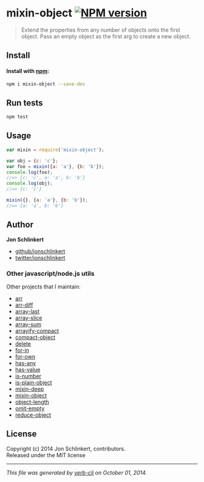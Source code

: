# mixin-object [![NPM version](https://badge.fury.io/js/mixin-object.svg)](http://badge.fury.io/js/mixin-object)

> Extend the properties from any number of objects onto the first object. Pass an empty object as the first arg to create a new object.

## Install
#### Install with [npm](npmjs.org):

```bash
npm i mixin-object --save-dev
```

## Run tests

```bash
npm test
```

## Usage

```js
var mixin = require('mixin-object');

var obj = {c: 'c'};
var foo = mixin({a: 'a'}, {b: 'b'});
console.log(foo);
//=> {c: 'c', a: 'a', b: 'b'}
console.log(obj);
//=> {c: 'c'}

mixin({}, {a: 'a'}, {b: 'b'});
//=> {a: 'a', b: 'b'}
```

## Author

**Jon Schlinkert**
 
+ [github/jonschlinkert](https://github.com/jonschlinkert)
+ [twitter/jonschlinkert](http://twitter.com/jonschlinkert) 

### Other javascript/node.js utils

Other projects that I maintain:

  - [arr](https://github.com/jonschlinkert/arr)
  - [arr-diff](https://github.com/jonschlinkert/arr-diff)
  - [array-last](https://github.com/jonschlinkert/array-last)
  - [array-slice](https://github.com/jonschlinkert/array-slice)
  - [array-sum](https://github.com/jonschlinkert/array-sum)
  - [arrayify-compact](https://github.com/jonschlinkert/arrayify-compact)
  - [compact-object](https://github.com/jonschlinkert/compact-object)
  - [delete](https://github.com/jonschlinkert/delete)
  - [for-in](https://github.com/jonschlinkert/for-in)
  - [for-own](https://github.com/jonschlinkert/for-own)
  - [has-any](https://github.com/jonschlinkert/has-any)
  - [has-value](https://github.com/jonschlinkert/has-value)
  - [is-number](https://github.com/jonschlinkert/is-number)
  - [is-plain-object](https://github.com/jonschlinkert/is-plain-object)
  - [mixin-deep](https://github.com/jonschlinkert/mixin-deep)
  - [mixin-object](https://github.com/jonschlinkert/mixin-object)
  - [object-length](https://github.com/jonschlinkert/object-length)
  - [omit-empty](https://github.com/jonschlinkert/omit-empty)
  - [reduce-object](https://github.com/jonschlinkert/reduce-object)

## License
Copyright (c) 2014 Jon Schlinkert, contributors.  
Released under the MIT license

***

_This file was generated by [verb-cli](https://github.com/assemble/verb-cli) on October 01, 2014._